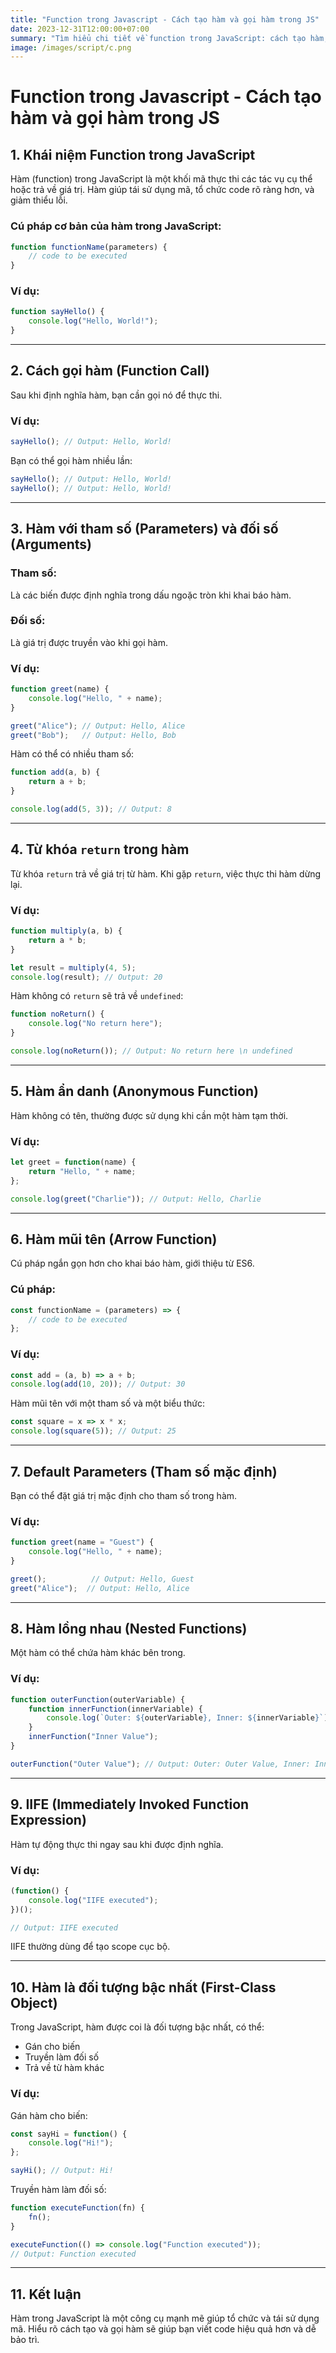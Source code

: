 ```yaml
---
title: "Function trong Javascript - Cách tạo hàm và gọi hàm trong JS"
date: 2023-12-31T12:00:00+07:00
summary: "Tìm hiểu chi tiết về function trong JavaScript: cách tạo hàm, gọi hàm, và các kiểu hàm khác nhau như hàm thông thường, hàm ẩn danh, hàm mũi tên. Học cách sử dụng các tham số, đối số và các từ khóa đặc biệt như return."
image: /images/script/c.png
---
```


# Function trong Javascript - Cách tạo hàm và gọi hàm trong JS

## 1. **Khái niệm Function trong JavaScript**
Hàm (function) trong JavaScript là một khối mã thực thi các tác vụ cụ thể hoặc trả về giá trị. Hàm giúp tái sử dụng mã, tổ chức code rõ ràng hơn, và giảm thiểu lỗi.

### **Cú pháp cơ bản của hàm trong JavaScript:**
```javascript
function functionName(parameters) {
    // code to be executed
}
```

### **Ví dụ:**
```javascript
function sayHello() {
    console.log("Hello, World!");
}
```

---

## 2. **Cách gọi hàm (Function Call)**
Sau khi định nghĩa hàm, bạn cần gọi nó để thực thi.

### **Ví dụ:**
```javascript
sayHello(); // Output: Hello, World!
```

Bạn có thể gọi hàm nhiều lần:
```javascript
sayHello(); // Output: Hello, World!
sayHello(); // Output: Hello, World!
```

---

## 3. **Hàm với tham số (Parameters) và đối số (Arguments)**

### **Tham số:**
Là các biến được định nghĩa trong dấu ngoặc tròn khi khai báo hàm.

### **Đối số:**
Là giá trị được truyền vào khi gọi hàm.

### **Ví dụ:**
```javascript
function greet(name) {
    console.log("Hello, " + name);
}

greet("Alice"); // Output: Hello, Alice
greet("Bob");   // Output: Hello, Bob
```

Hàm có thể có nhiều tham số:
```javascript
function add(a, b) {
    return a + b;
}

console.log(add(5, 3)); // Output: 8
```

---

## 4. **Từ khóa `return` trong hàm**
Từ khóa `return` trả về giá trị từ hàm. Khi gặp `return`, việc thực thi hàm dừng lại.

### **Ví dụ:**
```javascript
function multiply(a, b) {
    return a * b;
}

let result = multiply(4, 5);
console.log(result); // Output: 20
```

Hàm không có `return` sẽ trả về `undefined`:
```javascript
function noReturn() {
    console.log("No return here");
}

console.log(noReturn()); // Output: No return here \n undefined
```

---

## 5. **Hàm ẩn danh (Anonymous Function)**
Hàm không có tên, thường được sử dụng khi cần một hàm tạm thời.

### **Ví dụ:**
```javascript
let greet = function(name) {
    return "Hello, " + name;
};

console.log(greet("Charlie")); // Output: Hello, Charlie
```

---

## 6. **Hàm mũi tên (Arrow Function)**
Cú pháp ngắn gọn hơn cho khai báo hàm, giới thiệu từ ES6.

### **Cú pháp:**
```javascript
const functionName = (parameters) => {
    // code to be executed
};
```

### **Ví dụ:**
```javascript
const add = (a, b) => a + b;
console.log(add(10, 20)); // Output: 30
```

Hàm mũi tên với một tham số và một biểu thức:
```javascript
const square = x => x * x;
console.log(square(5)); // Output: 25
```

---

## 7. **Default Parameters (Tham số mặc định)**
Bạn có thể đặt giá trị mặc định cho tham số trong hàm.

### **Ví dụ:**
```javascript
function greet(name = "Guest") {
    console.log("Hello, " + name);
}

greet();          // Output: Hello, Guest
greet("Alice");  // Output: Hello, Alice
```

---

## 8. **Hàm lồng nhau (Nested Functions)**
Một hàm có thể chứa hàm khác bên trong.

### **Ví dụ:**
```javascript
function outerFunction(outerVariable) {
    function innerFunction(innerVariable) {
        console.log(`Outer: ${outerVariable}, Inner: ${innerVariable}`);
    }
    innerFunction("Inner Value");
}

outerFunction("Outer Value"); // Output: Outer: Outer Value, Inner: Inner Value
```

---

## 9. **IIFE (Immediately Invoked Function Expression)**
Hàm tự động thực thi ngay sau khi được định nghĩa.

### **Ví dụ:**
```javascript
(function() {
    console.log("IIFE executed");
})();

// Output: IIFE executed
```

IIFE thường dùng để tạo scope cục bộ.

---

## 10. **Hàm là đối tượng bậc nhất (First-Class Object)**
Trong JavaScript, hàm được coi là đối tượng bậc nhất, có thể:
- Gán cho biến
- Truyền làm đối số
- Trả về từ hàm khác

### **Ví dụ:**
Gán hàm cho biến:
```javascript
const sayHi = function() {
    console.log("Hi!");
};

sayHi(); // Output: Hi!
```

Truyền hàm làm đối số:
```javascript
function executeFunction(fn) {
    fn();
}

executeFunction(() => console.log("Function executed"));
// Output: Function executed
```

---

## 11. **Kết luận**
Hàm trong JavaScript là một công cụ mạnh mẽ giúp tổ chức và tái sử dụng mã. Hiểu rõ cách tạo và gọi hàm sẽ giúp bạn viết code hiệu quả hơn và dễ bảo trì.
